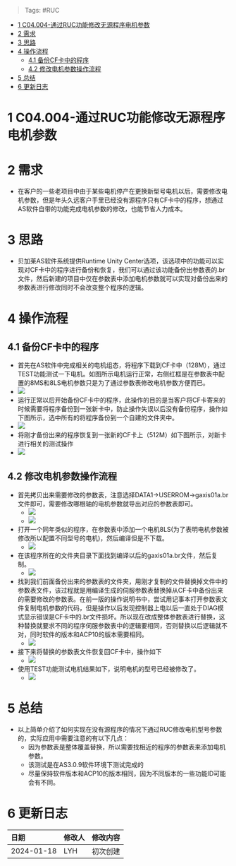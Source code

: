 > Tags: #RUC

- [1 C04.004-通过RUC功能修改无源程序电机参数](#_1-c04004-%E9%80%9A%E8%BF%87ruc%E5%8A%9F%E8%83%BD%E4%BF%AE%E6%94%B9%E6%97%A0%E6%BA%90%E7%A8%8B%E5%BA%8F%E7%94%B5%E6%9C%BA%E5%8F%82%E6%95%B0)
- [2 需求](#_2-%E9%9C%80%E6%B1%82)
- [3 思路](#_3-%E6%80%9D%E8%B7%AF)
- [4 操作流程](#_4-%E6%93%8D%E4%BD%9C%E6%B5%81%E7%A8%8B)
	- [4.1 备份CF卡中的程序](#_41-%E5%A4%87%E4%BB%BDcf%E5%8D%A1%E4%B8%AD%E7%9A%84%E7%A8%8B%E5%BA%8F)
	- [4.2 修改电机参数操作流程](#_42-%E4%BF%AE%E6%94%B9%E7%94%B5%E6%9C%BA%E5%8F%82%E6%95%B0%E6%93%8D%E4%BD%9C%E6%B5%81%E7%A8%8B)
- [5 总结](#_5-%E6%80%BB%E7%BB%93)
- [6 更新日志](#_6-%E6%9B%B4%E6%96%B0%E6%97%A5%E5%BF%97)

# 1 C04.004-通过RUC功能修改无源程序电机参数

# 2 需求

- 在客户的一些老项目中由于某些电机停产在更换新型号电机以后，需要修改电机参数，但是年头久远客户手里已经没有源程序只有CF卡中的程序，想通过AS软件自带的功能完成电机参数的修改，也能节省人力成本。

# 3 思路

- 贝加莱AS软件系统提供Runtime Unity Center选项，该选项中的功能可以实现对CF卡中的程序进行备份和恢复，我们可以通过该功能备份出参数表的.br文件，然后新建的项目中仅在参数表中添加电机参数就可以实现对备份出来的参数表进行修改同时不会改变整个程序的逻辑。

# 4 操作流程

## 4.1 备份CF卡中的程序

- 首先在AS软件中完成相关的电机组态，将程序下载到CF卡中（128M），通过TEST功能测试一下电机。如图所示电机运行正常，右侧红框是在参数表中配置的8MS和8LS电机参数只是为了通过参数表修改电机参数方便而已。
- ![](FILES/004通过RUC功能修改无源程序电机参数/image-20240118232718816.png)
- 运行正常以后开始备份CF卡中的程序，此操作的目的是当客户将CF卡寄来的时候需要将程序备份到一张新卡中，防止操作失误以后没有备份程序，操作如下图所示，选中所有的将程序备份到一个自建的文件夹中。
- ![](FILES/004通过RUC功能修改无源程序电机参数/image-20240118232757962.png)
- 将刚才备份出来的程序恢复到一张新的CF卡上（512M）如下图所示，对新卡进行相关的测试操作
- ![](FILES/004通过RUC功能修改无源程序电机参数/image-20240118232840676.png)

## 4.2 修改电机参数操作流程

- 首先拷贝出来需要修改的参数表，注意选择DATA1->USERROM->gaxis01a.br文件即可，需要修改哪根轴的电机参数就导出对应的参数表即可。
    - ![](FILES/004通过RUC功能修改无源程序电机参数/image-20240118232917598.png)
    - ![](FILES/004通过RUC功能修改无源程序电机参数/image-20240118232931063.png)
- 打开一个同年类似的程序，在参数表中添加一个电机8LS(为了表明电机参数被修改所以配置不同型号的电机)，然后编译但是不下载。
    - ![](FILES/004通过RUC功能修改无源程序电机参数/image-20240118233018839.png)
- 在该程序所在的文件夹目录下面找到编译以后的gaxis01a.br文件，然后复制。
    - ![](FILES/004通过RUC功能修改无源程序电机参数/image-20240118233041181.png)
- 找到我们前面备份出来的参数表的文件夹，用刚才复制的文件替换掉文件中的参数表文件，该过程就是用编译生成的伺服参数表替换掉从CF卡中备份出来的需要修改的参数表。在前一版的操作说明书中，尝试用记事本打开参数表文件复制电机参数的代码，但是操作以后发现控制器上电以后一直处于DIAG模式显示错误是CF卡中的.br文件损坏。所以现在改成整体参数表进行替换，这种替换就要求不同的程序伺服参数表中的逻辑要相同，否则替换以后逻辑就不对，同时软件的版本和ACP10的版本需要相同。
    - ![](FILES/004通过RUC功能修改无源程序电机参数/image-20240118233111010.png)
- 接下来将替换的参数表文件恢复回CF卡中，操作如下
    - ![](FILES/004通过RUC功能修改无源程序电机参数/image-20240118233141544.png)
- 使用TEST功能测试电机结果如下，说明电机的型号已经被修改了。
    - ![](FILES/004通过RUC功能修改无源程序电机参数/image-20240118233353379.png)

# 5 总结

- 以上简单介绍了如何实现在没有源程序的情况下通过RUC修改电机型号参数的，实际应用中需要注意的有以下几点：
    - 因为参数表是整体覆盖替换，所以需要找相近的程序的参数表来添加电机参数。
    - 该测试是在AS3.0.9软件环境下测试完成的
    - 尽量保持软件版本和ACP10的版本相同，因为不同版本的一些功能ID可能会有不同。

# 6 更新日志

| 日期         | 修改人 | 修改内容 |
| :--------- | :-- | :--- |
| 2024-01-18 | LYH | 初次创建 |
